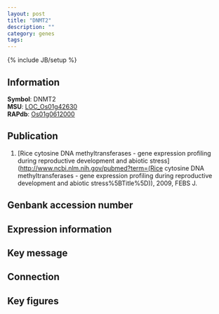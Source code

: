 ```yaml
---
layout: post
title: "DNMT2"
description: ""
category: genes
tags: 
---
```

{% include JB/setup %}

## Information
__Symbol__: DNMT2  
__MSU__: [LOC_Os01g42630](http://rice.plantbiology.msu.edu/cgi-bin/ORF_infopage.cgi?orf=LOC_Os01g42630)  
__RAPdb__: [Os01g0612000](http://rapdb.dna.affrc.go.jp/viewer/gbrowse_details/irgsp1?name=Os01g0612000)  

## Publication
1. [Rice cytosine DNA methyltransferases - gene expression profiling during reproductive development and abiotic stress](http://www.ncbi.nlm.nih.gov/pubmed?term=(Rice cytosine DNA methyltransferases - gene expression profiling during reproductive development and abiotic stress%5BTitle%5D)), 2009, FEBS J.

## Genbank accession number

## Expression information

## Key message

## Connection

## Key figures


